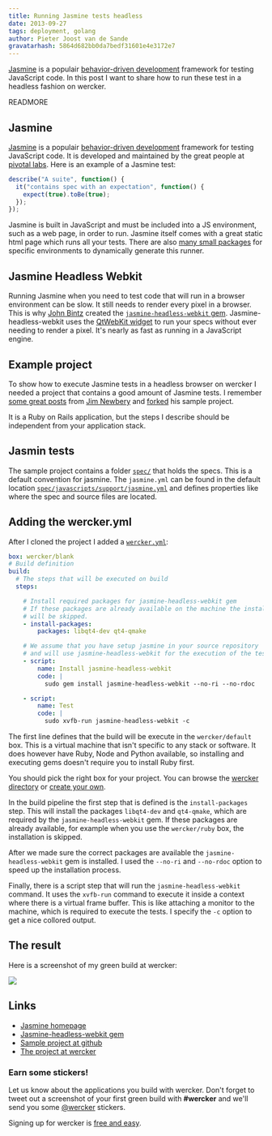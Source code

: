 ```yaml
---
title: Running Jasmine tests headless
date: 2013-09-27
tags: deployment, golang
author: Pieter Joost van de Sande
gravatarhash: 5864d682bb0da7bedf31601e4e3172e7
---
```


[Jasmine](http://pivotal.github.io/jasmine/) is a populair [behavior-driven development](http://dannorth.net/introducing-bdd/) framework for testing JavaScript code. In this post I want to share how to run these test in a headless fashion on wercker.

READMORE

## Jasmine

[Jasmine](http://pivotal.github.io/jasmine/) is a populair [behavior-driven development](http://dannorth.net/introducing-bdd/) framework for testing JavaScript code. It is developed and maintained by the great people at [pivotal labs](http://pivotallabs.com/). Here is an example of a Jasmine test:

``` javascript
describe("A suite", function() {
  it("contains spec with an expectation", function() {
    expect(true).toBe(true);
  });
});
```

Jasmine is built in JavaScript and must be included into a JS environment, such as a web page, in order to run.
Jasmine itself comes with a great static html page which runs all your tests.
There are also [many small packages](https://github.com/pivotal/jasmine/wiki) for specific environments to dynamically generate this runner.

## Jasmine Headless Webkit

Running Jasmine when you need to test code that will run in a browser environment can be slow.
It still needs to render every pixel in a browser. This is why [John Bintz](http://johnbintz.com/) created
the [`jasmine-headless-webkit` gem](http://johnbintz.github.io/jasmine-headless-webkit/).
Jasmine-headless-webkit uses the [QtWebKit widget](http://trac.webkit.org/wiki/QtWebKit) to run
your specs without ever needing to render a pixel. It's nearly as fast as running in a JavaScript engine.

## Example project

To show how to execute Jasmine tests in a headless browser on wercker I needed a project that contains a good amount
of Jasmine tests.
I remember [some great posts](http://tinnedfruit.com/2011/04/26/testing-backbone-apps-with-jasmine-sinon-3.html)
from [Jim Newbery](http://tinnedfruit.com/) and [forked](https://github.com/pjvds/backbone-jasmine-examples) his
sample project.

It is a Ruby on Rails application, but the steps I describe should be independent from your application stack.

## Jasmin tests

The sample project contains a folder [`spec/`](https://github.com/pjvds/backbone-jasmine-examples/tree/master/spec)
that holds the specs. This is a default convention for jasmine. The `jasmine.yml` can be found in the default location [`spec/javascripts/support/jasmine.yml`](https://github.com/pjvds/backbone-jasmine-examples/blob/master/spec/javascripts/support/jasmine.yml) and defines properties like where the spec and source files are located.

## Adding the wercker.yml

After I cloned the project I added a [`wercker.yml`](http://devcenter.wercker.com/articles/werckeryml/):

``` yaml
box: wercker/blank
# Build definition
build:
  # The steps that will be executed on build
  steps:

    # Install required packages for jasmine-headless-webkit gem
    # If these packages are already available on the machine the installation
    # will be skipped.
    - install-packages:
        packages: libqt4-dev qt4-qmake

    # We assume that you have setup jasmine in your source repository
    # and will use jasmine-headless-webkit for the execution of the tests.
    - script:
        name: Install jasmine-headless-webkit
        code: |
          sudo gem install jasmine-headless-webkit --no-ri --no-rdoc

    - script:
        name: Test
        code: |
          sudo xvfb-run jasmine-headless-webkit -c
```

The first line defines that the build will be execute in the `wercker/default` box.
This is a virtual machine that isn't specific to any stack or software. It does however have Ruby, Node and Python available, so installing and executing gems doesn't require you to install Ruby first.

You should pick the right box for your project.
You can browse the [wercker directory](https://app.wercker.com/#explore/boxes) or
[create your own](http://devcenter.wercker.com/articles/boxes/bash.html).

In the build pipeline the first step that is defined is the `install-packages` step.
This will install the packages `libqt4-dev` and `qt4-qmake`, which are required by the `jasmine-headless-webkit` gem.
If these packages are already available, for example when you use the `wercker/ruby` box, the installation is skipped.

After we made sure the correct packages are available the `jasmine-headless-webkit` gem is installed.
I used the `--no-ri` and `--no-rdoc` option to speed up the installation process.

Finally, there is a script step that will run the `jasmine-headless-webkit` command.
It uses the `xvfb-run` command to execute it inside a context where there is a virtual frame buffer.
This is like attaching a monitor to the machine, which is required to execute the tests.
I specify the `-c` option to get a nice collored output.

## The result

Here is a screenshot of my green build at wercker:

[![](/images/posts/running-jasmine-tests-headless/green_build.png)](https://app.wercker.com/#build/5245968ff5f6947e71000228)

## Links

* [Jasmine homepage](http://pivotal.github.io/jasmine/)
* [Jasmine-headless-webkit gem](http://johnbintz.github.io/jasmine-headless-webkit/)
* [Sample project at github](https://github.com/pjvds/backbone-jasmine-examples)
* [The project at wercker](https://app.wercker.com/#applications/524573f3c4b717064b007473)

### Earn some stickers!

Let us know about the applications you build with wercker. Don't forget to tweet out a screenshot of your first green build with **#wercker** and we'll send you some [@wercker](http://twitter.com/wercker) stickers.

Signing up for wercker is [free and easy](https://app.wercker.com/users/new/).
